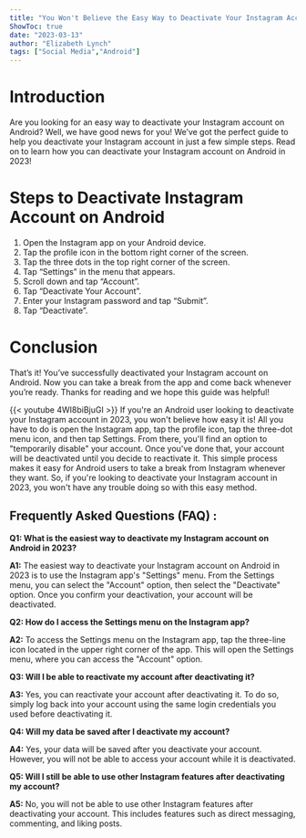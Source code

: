 ```yaml
---
title: "You Won't Believe the Easy Way to Deactivate Your Instagram Account on Android in 2023!"
ShowToc: true 
date: "2023-03-13"
author: "Elizabeth Lynch" 
tags: ["Social Media","Android"]
---
```

# Introduction

Are you looking for an easy way to deactivate your Instagram account on Android? Well, we have good news for you! We’ve got the perfect guide to help you deactivate your Instagram account in just a few simple steps. Read on to learn how you can deactivate your Instagram account on Android in 2023!

# Steps to Deactivate Instagram Account on Android

1. Open the Instagram app on your Android device.
2. Tap the profile icon in the bottom right corner of the screen.
3. Tap the three dots in the top right corner of the screen.
4. Tap “Settings” in the menu that appears.
5. Scroll down and tap “Account”.
6. Tap “Deactivate Your Account”.
7. Enter your Instagram password and tap “Submit”.
8. Tap “Deactivate”.

# Conclusion

That’s it! You’ve successfully deactivated your Instagram account on Android. Now you can take a break from the app and come back whenever you’re ready. Thanks for reading and we hope this guide was helpful!

{{< youtube 4WI8biBjuGI >}} 
If you're an Android user looking to deactivate your Instagram account in 2023, you won't believe how easy it is! All you have to do is open the Instagram app, tap the profile icon, tap the three-dot menu icon, and then tap Settings. From there, you'll find an option to "temporarily disable" your account. Once you've done that, your account will be deactivated until you decide to reactivate it. This simple process makes it easy for Android users to take a break from Instagram whenever they want. So, if you're looking to deactivate your Instagram account in 2023, you won't have any trouble doing so with this easy method.

## Frequently Asked Questions (FAQ) :
**Q1: What is the easiest way to deactivate my Instagram account on Android in 2023?**

**A1:** The easiest way to deactivate your Instagram account on Android in 2023 is to use the Instagram app's "Settings" menu. From the Settings menu, you can select the "Account" option, then select the "Deactivate" option. Once you confirm your deactivation, your account will be deactivated.

**Q2: How do I access the Settings menu on the Instagram app?**

**A2:** To access the Settings menu on the Instagram app, tap the three-line icon located in the upper right corner of the app. This will open the Settings menu, where you can access the "Account" option.

**Q3: Will I be able to reactivate my account after deactivating it?**

**A3:** Yes, you can reactivate your account after deactivating it. To do so, simply log back into your account using the same login credentials you used before deactivating it.

**Q4: Will my data be saved after I deactivate my account?**

**A4:** Yes, your data will be saved after you deactivate your account. However, you will not be able to access your account while it is deactivated.

**Q5: Will I still be able to use other Instagram features after deactivating my account?**

**A5:** No, you will not be able to use other Instagram features after deactivating your account. This includes features such as direct messaging, commenting, and liking posts.


